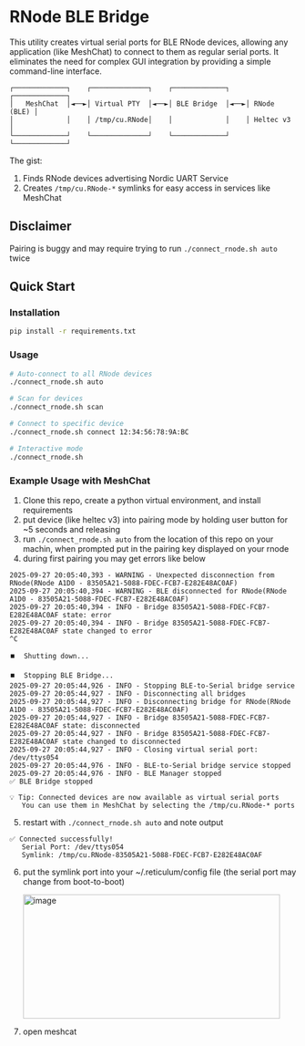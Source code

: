 # RNode BLE Bridge

This utility creates virtual serial ports for BLE RNode devices, allowing any application (like MeshChat) to connect to them as regular serial ports. It eliminates the need for complex GUI integration by providing a simple command-line interface.


```
┌─────────────┐    ┌──────────────┐    ┌─────────────┐    ┌─────────────┐
│   MeshChat  │◄──►│ Virtual PTY  │◄──►│ BLE Bridge  │◄──►│ RNode (BLE) │
│             │    │ /tmp/cu.RNode│    │             │    │ Heltec v3   │
└─────────────┘    └──────────────┘    └─────────────┘    └─────────────┘
```

The gist: 

1. Finds RNode devices advertising Nordic UART Service
2. Creates `/tmp/cu.RNode-*` symlinks for easy access in services like MeshChat

## Disclaimer

Pairing is buggy and may require trying to run `./connect_rnode.sh auto` twice

## Quick Start

### Installation

```bash
pip install -r requirements.txt
```

### Usage

```bash
# Auto-connect to all RNode devices
./connect_rnode.sh auto

# Scan for devices
./connect_rnode.sh scan

# Connect to specific device
./connect_rnode.sh connect 12:34:56:78:9A:BC

# Interactive mode
./connect_rnode.sh
```

### Example Usage with MeshChat

1. Clone this repo, create a python virtual environment, and install requirements
2. put device (like heltec v3) into pairing mode by holding user button for ~5 seconds and releasing
3. run `./connect_rnode.sh auto` from the location of this repo on your machin, when prompted put in the pairing key displayed on your rnode 
4. during first pairing you may get errors like below

```
2025-09-27 20:05:40,393 - WARNING - Unexpected disconnection from RNode(RNode A1D0 - 83505A21-5088-FDEC-FCB7-E282E48AC0AF)
2025-09-27 20:05:40,394 - WARNING - BLE disconnected for RNode(RNode A1D0 - 83505A21-5088-FDEC-FCB7-E282E48AC0AF)
2025-09-27 20:05:40,394 - INFO - Bridge 83505A21-5088-FDEC-FCB7-E282E48AC0AF state: error
2025-09-27 20:05:40,394 - INFO - Bridge 83505A21-5088-FDEC-FCB7-E282E48AC0AF state changed to error
^C

⏹️  Shutting down...

⏹️  Stopping BLE Bridge...
2025-09-27 20:05:44,926 - INFO - Stopping BLE-to-Serial bridge service
2025-09-27 20:05:44,927 - INFO - Disconnecting all bridges
2025-09-27 20:05:44,927 - INFO - Disconnecting bridge for RNode(RNode A1D0 - 83505A21-5088-FDEC-FCB7-E282E48AC0AF)
2025-09-27 20:05:44,927 - INFO - Bridge 83505A21-5088-FDEC-FCB7-E282E48AC0AF state: disconnected
2025-09-27 20:05:44,927 - INFO - Bridge 83505A21-5088-FDEC-FCB7-E282E48AC0AF state changed to disconnected
2025-09-27 20:05:44,927 - INFO - Closing virtual serial port: /dev/ttys054
2025-09-27 20:05:44,976 - INFO - BLE-to-Serial bridge service stopped
2025-09-27 20:05:44,976 - INFO - BLE Manager stopped
✅ BLE Bridge stopped

💡 Tip: Connected devices are now available as virtual serial ports
   You can use them in MeshChat by selecting the /tmp/cu.RNode-* ports
```

5. restart with `./connect_rnode.sh auto` and note output
```
✅ Connected successfully!
   Serial Port: /dev/ttys054
   Symlink: /tmp/cu.RNode-83505A21-5088-FDEC-FCB7-E282E48AC0AF
```
6. put the symlink port into your ~/.reticulum/config file (the serial port may change from boot-to-boot)
   
   <img width="451" height="218" alt="image" src="https://github.com/user-attachments/assets/8a3cb0ea-950f-444e-ba4a-d9237af5a049" />
   
7. open meshcat


